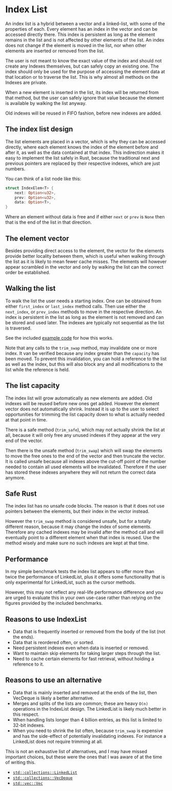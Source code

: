# Index List

An index list is a hybrid between a vector and a linked-list, with some of the properties of each. Every element has an index in the vector and can be accessed directly there. This index is persistent as long as the element remains in the list and is not affected by other elements of the list. An index does not change if the element is moved in the list, nor when other elements are inserted or removed from the list.

The user is not meant to know the exact value of the index and should not create any Indexes themselves, but can safely copy an existing one. The index should only be used for the purpose of accessing the element data at that location or to traverse the list. This is why almost all methods on the Indexes are private.

When a new element is inserted in the list, its index will be returned from that method, but the user can safely ignore that value because the element is available by walking the list anyway.

Old indexes will be reused in FIFO fashion, before new indexes are added.

## The index list design

The list elements are placed in a vector, which is why they can be accessed directly, where each element knows the index of the element before and after it, as well as the data contained at that index. This indirection makes it easy to implement the list safely in Rust, because the traditional next and previous pointers are replaced by their respective indexes, which are just numbers.

You can think of a list node like this:
```rust
struct IndexElem<T> {
	next: Option<u32>,
	prev: Option<u32>,
	data: Option<T>,
}
```
Where an element without data is free and if either `next` or `prev` is `None` then that is the end of the list in that direction.

## The element vector

Besides providing direct access to the element, the vector for the elements provide better locality between them, which is useful when walking through the list as it is likely to mean fewer cache misses. The elements will however appear scrambled in the vector and only by walking the list can the correct order be established.

## Walking the list

To walk the list the user needs a starting index. One can be obtained from either `first_index` or `last_index` method calls. Then use either the `next_index`, or `prev_index` methods to move in the respective direction. An index is persistent in the list as long as the element is not removed and can be stored and used later. The indexes are typically not sequential as the list is traversed.

See the included [example code](examples/indexlist.rs) for how this works.

Note that any calls to the `trim_swap` method, may invalidate one or more index. It van be verified because any index greater than the `capacity` has been moved. To prevent this invalidation, you can hold a reference to the list as well as the index, but this will also block any and all modifications to the list while the reference is held.

## The list capacity

The index list will grow automatically as new elements are added. Old indexes will be reused before new ones get added. However the element vector does not automatically shrink. Instead it is up to the user to select opportunities for trimming the list capacity down to what is actually needed at that point in time.

There is a safe method (`trim_safe`), which may not actually shrink the list at all, because it will only free any unused indexes if they appear at the very end of the vector.

Then there is the unsafe method (`trim_swap`) which will swap the elements to move the free ones to the end of the vector and then truncate the vector. It is called unsafe because all indexes above the cut-off point of the number needed to contain all used elements will be invalidated. Therefore if the user has stored these indexes anywhere they will not return the correct data anymore.

## Safe Rust

The index list has no unsafe code blocks. The reason is that it does not use pointers between the elements, but their index in the vector instead.

However the `trim_swap` method is considered unsafe, but for a totally different reason, because it may change the index of some elements. Therefore any cached indexes may be invalid after the method call and will eventually point to a different element when that index is reused. Use the method wisely and make sure no such indexes are kept at that time.

## Performance

In my simple benchmark tests the index list appears to offer more than twice the performance of LinkedList, plus it offers some functionality that is only experimental for LinkedList, such as the cursor methods.

However, this may not reflect any real-life performance difference and you are urged to evaluate this in your own use-case rather than relying on the figures provided by the included benchmarks.

## Reasons to use IndexList

* Data that is frequently inserted or removed from the body of the list (not the ends).
* Data that is reordered often, or sorted.
* Need persistent indexes even when data is inserted or removed.
* Want to maintain skip elements for taking larger steps through the list.
* Need to cache certain elements for fast retrieval, without holding a reference to it.

## Reasons to use an alternative

* Data that is mainly inserted and removed at the ends of the list, then VecDeque is likely a better alternative.
* Merges and splits of the lists are common; these are heavy `O(n)` operations in the IndexList design. The LinkedList is likely much better in this respect.
* When handling lists longer than 4 billion entries, as this list is limited to 32-bit indexes.
* When you need to shrink the list often, because `trim_swap` is expensive and has the side-effect of potentially invalidating indexes. For instance a LinkedList does not require trimming at all.

This is not an exhaustive list of alternatives, and I may have missed important choices, but these were the ones that I was aware of at the time of writing this.

* [`std::collections::LinkedList`](https://doc.rust-lang.org/std/collections/struct.LinkedList.html)
* [`std::collections::VecDeque`](https://doc.rust-lang.org/std/collections/struct.VecDeque.html)
* [`std::vec::Vec`](https://doc.rust-lang.org/std/vec/struct.Vec.html)
